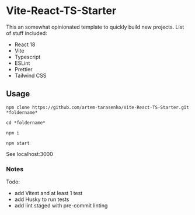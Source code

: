 # Vite-React-TS-Starter

This an somewhat opinionated template to quickly build new projects. List of stuff included:
- React 18
- Vite
- Typescript
- ESLint
- Prettier
- Tailwind CSS

## Usage

`npm clone https://github.com/artem-tarasenko/Vite-React-TS-Starter.git *foldername* `

`cd *foldername*`

`npm i`

`npm start`

See localhost:3000

### Notes
Todo: 
- add Vitest and at least 1 test
- add Husky to run tests
- add lint staged with pre-commit linting
